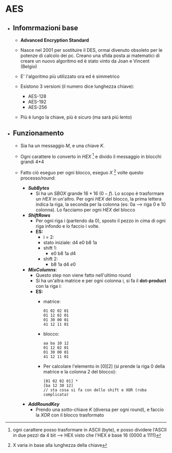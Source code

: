 # AES

- ## Infomrmazioni base

    - **Advanced Encryption Standard**
    - Nasce nel 2001 per sostituire il DES, ormai divenuto obsoleto per le potenze di calcolo dei pc. Creano una sfida posta ai matematici di creare un nuovo algoritmo ed è stato vinto da Joan e Vincent (Belgio) 

    - E' l'algoritmo più utilizzato ora ed è simmetrico

    - Esistono 3 versioni (il numero dice lunghezza chiave):
        - AES-128
        - AES-192
        - AES-256
    
    - Più è lungo la chiave, più è sicuro (ma sarà più lento)

- ## Funzionamento
    - Sia ha un messaggio $M$, e una chiave $K$. 
    - Ogni carattere lo converto in $HEX$ [^1] e divido il messaggio in blocchi grandi 4*4

    - Fatto ciò eseguo per ogni blocco, eseguo $X$ [^2] volte questo processo/round:
        - ***SubBytes***
            - Si ha un $SBOX$ grande $16*16$ $(0 - f)$. Lo scopo è trasformare un $HEX$ in un'altro. Per ogni $HEX$ del blocco, la prima lettera indica la riga, la seconda per la colonna (es: 0a --> riga 0 e 10 colonna). Lo facciamo per ogni $HEX$ del blocco
        - ***ShiftRows***
            - Per ogni riga i (partendo da 0), sposto il pezzo in cima di ogni riga infondo e lo faccio i volte.
            - **ES:**
                - i = 2:
                - stato iniziale: d4 e0 b8 1a
                - shift 1:
                    - e0 b8 1a $d4$
                - shift 2: 
                    - b8 1a d4 $e0$
        - ***MixColumns***:
            - Questo step non viene fatto nell'ultimo round
            - Si ha un'altra matrice e per ogni colonna i, si fa il **dot-product** con la riga i:
            - **ES:**
                - matrice:
                    ```
                    01 02 02 01  
                    01 12 02 01
                    01 30 00 01
                    41 12 11 01
                    ```
                - blocco:
                    ```
                    aa ba 10 12  
                    01 12 02 01
                    01 30 00 01
                    41 12 11 01
                    ```
                
                - Per calcolare l'elemento in [0][2] (si prende la riga 0 della matrice e la colonna 2 del blocco):
                    ```
                    [01 02 02 01] * 
                    [ba 12 30 12]
                    // sta cosa si fa con dello shift e XOR (roba complicata) 
                    ```
        - ***AddRoundKey***
            - Prendo una sotto-chiave $K$ (diversa per ogni round), e faccio la $XOR$ con il blocco trasformato 


[^1]: ogni carattere posso trasformare in ASCII (byte), e posso dividere l'ASCII in due pezzi da 4 bit --> HEX visto che l'HEX è base 16 (0000 a 1111)

[^2]: X varia in base alla lunghezza della chiave
